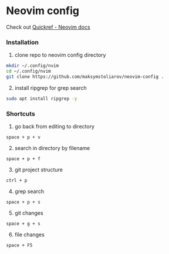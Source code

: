 # Neovim config

Check out [Quickref - Neovim docs](https://neovim.io/doc/user/quickref.html)

### Installation

1. clone repo to neovim config directory
```bash
mkdir ~/.config/nvim
cd ~/.config/nvim
git clone https://github.com/maksymstoliarov/neovim-config .
```

2. install ripgrep for grep search
```bash
sudo apt install ripgrep -y
```

### Shortcuts
 
1. go back from editing to directory
```
space + p + v
```

2. search in directory by filename
```
space + p + f
```

3. git project structure
```
ctrl + p 
```

4. grep search
```
space + p + s
```

5. git changes
```
space + g + s
```

6. file changes
```
space + F5
```
